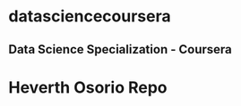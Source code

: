 datasciencecoursera
===================

## Data Science Specialization - Coursera
# Heverth Osorio Repo
